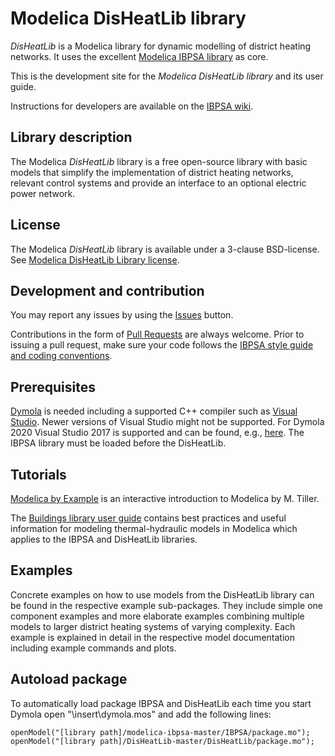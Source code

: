 # Modelica DisHeatLib library

_DisHeatLib_ is a Modelica library for dynamic modelling of district heating networks. It uses the excellent [Modelica IBPSA library](https://github.com/ibpsa/modelica-ibpsa) as core.

This is the development site for the _Modelica DisHeatLib library_ and its user guide.

Instructions for developers are available on the [IBPSA wiki](https://github.com/ibpsa/modelica-ibpsa/wiki).

## Library description

The Modelica _DisHeatLib_ library is a free open-source library with basic models that simplify the implementation of district heating networks, relevant control systems and provide an interface to an optional electric power network.

## License

The Modelica _DisHeatLib_ library is available under a 3-clause BSD-license.
See [Modelica DisHeatLib Library license](https://htmlpreview.github.io/?https://github.com/AIT-IES/DisHeatLib/blob/master/LICENSE).

## Development and contribution
You may report any issues by using the [Issues](https://github.com/AIT-IES/DisHeatLib/issues) button.

Contributions in the form of [Pull Requests](https://github.com/AIT-IES/DisHeatLib/pulls) are always welcome.
Prior to issuing a pull request, make sure your code follows
the [IBPSA style guide and coding conventions](https://github.com/ibpsa/modelica-ibpsa/wiki/Style-Guide).

## Prerequisites

[Dymola](https://www.3ds.com/products-services/catia/products/dymola/) is needed including a supported C++ compiler such as [Visual Studio](https://visualstudio.microsoft.com/de/?rr=https%3A%2F%2Fwww.google.com%2F). Newer versions of Visual Studio might not be supported. For Dymola 2020 Visual Studio 2017 is supported and can be found, e.g., [here](https://www.kunal-chowdhury.com/p/download-visual-studio-2017.html). The IBPSA library must be loaded before the DisHeatLib.

## Tutorials

[Modelica by Example](https://mbe.modelica.university/) is an interactive introduction to Modelica by M. Tiller.

The [Buildings library user guide](https://simulationresearch.lbl.gov/modelica/userGuide/index.html) contains best practices and useful information for modeling thermal-hydraulic models in Modelica which applies to the IBPSA and DisHeatLib libraries.

## Examples
Concrete examples on how to use models from the DisHeatLib library can be found in the respective example sub-packages. They include simple one component examples and more elaborate examples combining multiple models to larger district heating systems of varying complexity. Each example is explained in detail in the respective model documentation including example commands and plots.

## Autoload package

To automatically load package IBPSA and DisHeatLib each time you start Dymola open "<Dymola path>\insert\dymola.mos" and add the following lines:

```
openModel("[library path]/modelica-ibpsa-master/IBPSA/package.mo");
openModel("[library path]/DisHeatLib-master/DisHeatLib/package.mo");
```
